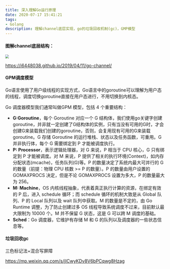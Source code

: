 ```yaml
---
title: 深入理解Go运行原理
date: 2020-07-17 15:41:21
tags: 
- Golang
description: 理解channel底层实现，go的垃圾回收机制(gc)，GMP模型
---
```


#### 图解channel底层结构：

<img src="https://i6448038.github.io/img/channel/hchan.png" style="zoom:70%;" />

https://i6448038.github.io/2019/04/11/go-channel/



#### GPM调度模型

Go语言使用了用户级线程的实现方式，Go语言中的goroutine可以理解为用户态的线程，调度切换goroutine直接在用户态进行，不用切换到内核态。

Go 调度器模型我们通常叫做GPM 模型，包括 4 个重要结构：

- **G:Goroutine**，每个 Goroutine 对应一个 G 结构体，我们使用go关键字创建goroutine，并非就一定创建了G结构体的实例，只有当没有可用的G时，才会创建G来装载我们创建的goroutine，否则，会复用现有可用的G来装载goroutine。G 存储 Goroutine 的运行堆栈、状态以及任务函数，可重用。G 并非执行体，每个 G 需要绑定到 P 才能被调度执行。
- **P: Processor**，表示逻辑处理器，对 G 来说，P 相当于 CPU 核心，G 只有绑定到 P 才能被调度。对 M 来说，P 提供了相关的执行环境(Context)，如内存分配状态(mcache)，任务队列(G)等。P 的数量决定了系统内最大可并行的 G 的数量（前提：物理 CPU 核数 >= P 的数量）。P 的数量由用户设置的 GOMAXPROCS 决定，但是不论 GOMAXPROCS 设置为多大，P 的数量最大为 256。
- **M: Machine**，OS 内核线程抽象，代表着真正执行计算的资源，在绑定有效的 P 后，进入 schedule 循环；而 schedule 循环的机制大致是从 Global 队列、P 的 Local 队列以及 wait 队列中获取。M 的数量是不定的，由 Go Runtime 调整，为了防止创建过多 OS 线程导致系统调度不过来，目前默认最大限制为 10000 个。M 并不保留 G 状态，这是 G 可以跨 M 调度的基础。
- **Sched**：Go 调度器，它维护有存储 M 和 G 的队列以及调度器的一些状态信息等。



#### 垃圾回收gc

三色标记法+混合写屏障

https://mp.weixin.qq.com/s/jICwyKDv8V6bPCqwg8Hzag